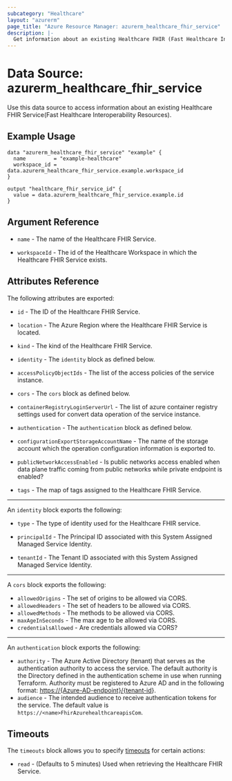 ```yaml
---
subcategory: "Healthcare"
layout: "azurerm"
page_title: "Azure Resource Manager: azurerm_healthcare_fhir_service"
description: |-
  Get information about an existing Healthcare FHIR (Fast Healthcare Interoperability Resources) Service.
---
```


# Data Source: azurerm\_healthcare\_fhir\_service

Use this data source to access information about an existing Healthcare FHIR Service(Fast Healthcare Interoperability Resources).

## Example Usage

```hcl
data "azurerm_healthcare_fhir_service" "example" {
  name         = "example-healthcare"
  workspace_id = data.azurerm_healthcare_fhir_service.example.workspace_id
}

output "healthcare_fhir_service_id" {
  value = data.azurerm_healthcare_fhir_service.example.id
}
```

## Argument Reference

*   `name` - The name of the Healthcare FHIR Service.

*   `workspaceId` - The id of the Healthcare Workspace in which the Healthcare FHIR Service exists.

## Attributes Reference

The following attributes are exported:

*   `id` - The ID of the Healthcare FHIR Service.

*   `location` - The Azure Region where the Healthcare FHIR Service is located.

*   `kind` - The kind of the Healthcare FHIR Service.

*   `identity` - The `identity` block as defined below.

*   `accessPolicyObjectIds` - The list of the access policies of the service instance.

*   `cors` - The `cors` block as defined below.

*   `containerRegistryLoginServerUrl` - The list of azure container registry settings used for convert data operation of the service instance.

*   `authentication` - The `authentication` block as defined below.

*   `configurationExportStorageAccountName` - The name of the storage account which the operation configuration information is exported to.

*   `publicNetworkAccessEnabled` - Is public networks access enabled when data plane traffic coming from public networks while private endpoint is enabled?

*   `tags` - The map of tags assigned to the Healthcare FHIR Service.

***

An `identity` block exports the following:

*   `type` - The type of identity used for the Healthcare FHIR service.

*   `principalId` - The Principal ID associated with this System Assigned Managed Service Identity.

*   `tenantId` - The Tenant ID associated with this System Assigned Managed Service Identity.

***

A `cors` block exports the following:

* `allowedOrigins` - The set of origins to be allowed via CORS.
* `allowedHeaders` - The set of headers to be allowed via CORS.
* `allowedMethods` - The methods to be allowed via CORS.
* `maxAgeInSeconds` - The max age to be allowed via CORS.
* `credentialsAllowed` - Are credentials allowed via CORS?

***

An `authentication` block exports the following:

* `authority` - The Azure Active Directory (tenant) that serves as the authentication authority to access the service. The default authority is the Directory defined in the authentication scheme in use when running Terraform.
  Authority must be registered to Azure AD and in the following format: <https://{Azure-AD-endpoint}/{tenant-id>}.
* `audience` - The intended audience to receive authentication tokens for the service. The default value is `https://<name>FhirAzurehealthcareapisCom`.

## Timeouts

The `timeouts` block allows you to specify [timeouts](https://www.terraform.io/language/resources/syntax#operation-timeouts) for certain actions:

* `read` - (Defaults to 5 minutes) Used when retrieving the Healthcare FHIR Service.
